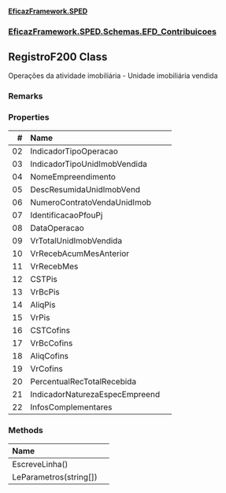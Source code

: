 #### [EficazFramework.SPED](EficazFrameworkSPED.md 'EficazFramework SPED')
### [EficazFramework.SPED.Schemas.EFD_Contribuicoes](EficazFramework.SPED.Schemas.EFD_Contribuicoes.md 'EficazFramework.SPED.Schemas.EFD_Contribuicoes')

## RegistroF200 Class

Operações da atividade imobiliária - Unidade imobiliária vendida

### Remarks
### Properties

| # | Name | |
| ---: | :--- | :--- |
| 02 | IndicadorTipoOperacao |  |
| 03 | IndicadorTipoUnidImobVendida |  |
| 04 | NomeEmpreendimento |  |
| 05 | DescResumidaUnidImobVend |  |
| 06 | NumeroContratoVendaUnidImob |  |
| 07 | IdentificacaoPfouPj |  |
| 08 | DataOperacao |  |
| 09 | VrTotalUnidImobVendida |  |
| 10 | VrRecebAcumMesAnterior |  |
| 11 | VrRecebMes |  |
| 12 | CSTPis |  |
| 13 | VrBcPis |  |
| 14 | AliqPis |  |
| 15 | VrPis |  |
| 16 | CSTCofins |  |
| 17 | VrBcCofins |  |
| 18 | AliqCofins |  |
| 19 | VrCofins |  |
| 20 | PercentualRecTotalRecebida |  |
| 21 | IndicadorNaturezaEspecEmpreend |  |
| 22 | InfosComplementares |  |
### Methods

| Name | |
| :--- | :--- |
| EscreveLinha() |  |
| LeParametros(string[]) |  |
